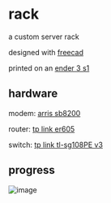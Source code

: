 # rack

a custom server rack

designed with [freecad](https://www.freecadweb.org/)

printed on an [ender 3 s1](https://www.creality.com/products/creality-ender-3-s1-3d-printer)

## hardware

modem: [arris sb8200](https://www.surfboard.com/products/cable-modems/sb8200/)

router: [tp link er605](https://www.tp-link.com/us/business-networking/omada-sdn-router/er605/)

switch: [tp link tl-sg108PE v3](https://www.tp-link.com/us/business-networking/surveillance-switch/tl-sg108pe/)

## progress

![image](https://user-images.githubusercontent.com/7338312/173958162-9d835a9b-077f-4f1c-bb52-cf5015249483.png)
